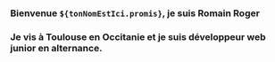 ### Bienvenue ```${tonNomEstIci.promis}```, je suis Romain Roger

### Je vis à Toulouse en Occitanie et je suis développeur web junior en alternance.

